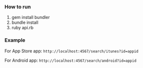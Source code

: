 ### How to run
1. gem install bundler
2. bundle install
3. ruby api.rb

### Example
For App Store app: `http://localhost:4567/search/itunes?id=appid`

For Android app: `http://localhost:4567/search/android?id=appid`
